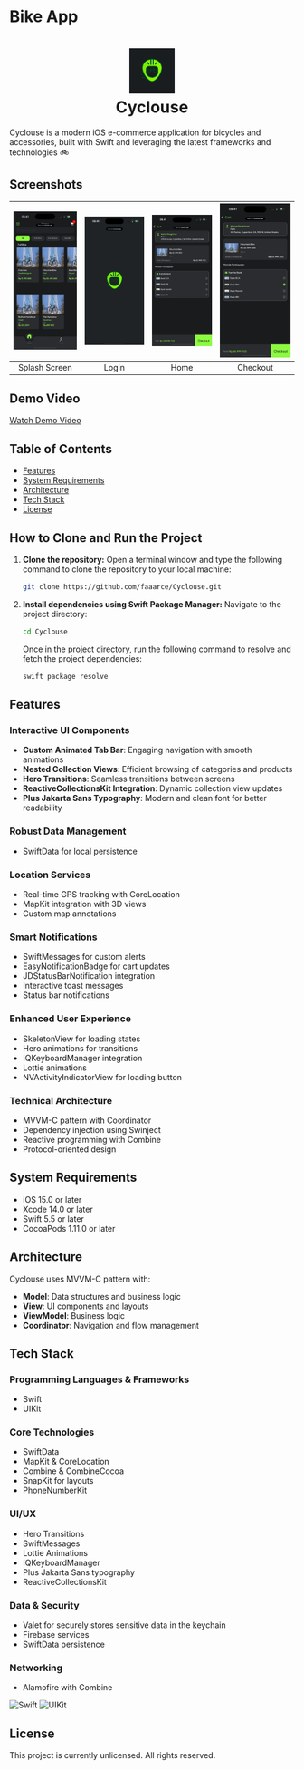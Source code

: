 # Bike App

<div align="center">
    <h1>
        <img src="https://github.com/faaarce/Cyclouse/blob/development/Documentation/Images/1730818650581.jpg" width="80px"><br/>
        Cyclouse
    </h1>
</div>

Cyclouse is a modern iOS e-commerce application for bicycles and accessories, built with Swift and leveraging the latest frameworks and technologies 🚲

## Screenshots

| ![Splash Screen](https://github.com/faaarce/Cyclouse/blob/development/Documentation/GIFs/RocketSim_Recording_iPhone_16_Pro_6.3_2024-11-24_16.21.59.gif?raw=true) | ![Home](https://github.com/faaarce/Cyclouse/blob/development/Documentation/GIFs/RocketSim_Recording_iPhone_16_Pro_6.3_2024-11-24_16.22.45.gif?raw=true) | ![Map](https://github.com/faaarce/Cyclouse/blob/development/Documentation/GIFs/RocketSim_Recording_iPhone_16_Pro_6.3_2024-11-24_16.23.28.gif?raw=true) | ![Payment](https://github.com/faaarce/Cyclouse/blob/development/Documentation/GIFs/RocketSim_Recording_iPhone_16_Pro_6.3_2024-11-24_16.23.58.gif?raw=true) | 
|:---:|:---:|:---:|:---:|
| Splash Screen | Login | Home | Checkout |

## Demo Video

[Watch Demo Video](https://github.com/faaarce/Cyclouse/blob/development/Documentation/Video/cyclouse.mp4)

## Table of Contents

- [Features](#features)
- [System Requirements](#system-requirements)
- [Architecture](#architecture)
- [Tech Stack](#tech-stack)
- [License](#license)

## How to Clone and Run the Project

1. **Clone the repository:**
   Open a terminal window and type the following command to clone the repository to your local machine:

   ```bash
   git clone https://github.com/faaarce/Cyclouse.git
   ```

2. **Install dependencies using Swift Package Manager:** 
   Navigate to the project directory:

   ```bash
   cd Cyclouse
   ```

   Once in the project directory, run the following command to resolve and fetch the project dependencies:

   ```bash
   swift package resolve
   ```

## Features

### Interactive UI Components

- **Custom Animated Tab Bar**: Engaging navigation with smooth animations
- **Nested Collection Views**: Efficient browsing of categories and products
- **Hero Transitions**: Seamless transitions between screens
- **ReactiveCollectionsKit Integration**: Dynamic collection view updates
- **Plus Jakarta Sans Typography**: Modern and clean font for better readability

### Robust Data Management

- SwiftData for local persistence

### Location Services

- Real-time GPS tracking with CoreLocation
- MapKit integration with 3D views
- Custom map annotations

### Smart Notifications

- SwiftMessages for custom alerts
- EasyNotificationBadge for cart updates
- JDStatusBarNotification integration
- Interactive toast messages
- Status bar notifications

### Enhanced User Experience

- SkeletonView for loading states
- Hero animations for transitions
- IQKeyboardManager integration
- Lottie animations
- NVActivityIndicatorView for loading button

### Technical Architecture

- MVVM-C pattern with Coordinator
- Dependency injection using Swinject
- Reactive programming with Combine
- Protocol-oriented design

## System Requirements

- iOS 15.0 or later
- Xcode 14.0 or later
- Swift 5.5 or later
- CocoaPods 1.11.0 or later

## Architecture

Cyclouse uses MVVM-C pattern with:

- **Model**: Data structures and business logic
- **View**: UI components and layouts
- **ViewModel**: Business logic
- **Coordinator**: Navigation and flow management

## Tech Stack

### Programming Languages & Frameworks

- Swift
- UIKit

### Core Technologies

- SwiftData
- MapKit & CoreLocation
- Combine & CombineCocoa
- SnapKit for layouts
- PhoneNumberKit

### UI/UX

- Hero Transitions
- SwiftMessages
- Lottie Animations
- IQKeyboardManager
- Plus Jakarta Sans typography
- ReactiveCollectionsKit

### Data & Security

- Valet for securely stores sensitive data in the keychain
- Firebase services
- SwiftData persistence

### Networking

- Alamofire with Combine

![Swift](https://img.shields.io/badge/swift-F54A2A?style=for-the-badge&logo=swift&logoColor=white)
![UIKit](https://img.shields.io/badge/UIKit-F54A2A?style=for-the-badge&logo=swift&logoColor=white)

## License

This project is currently unlicensed. All rights reserved.